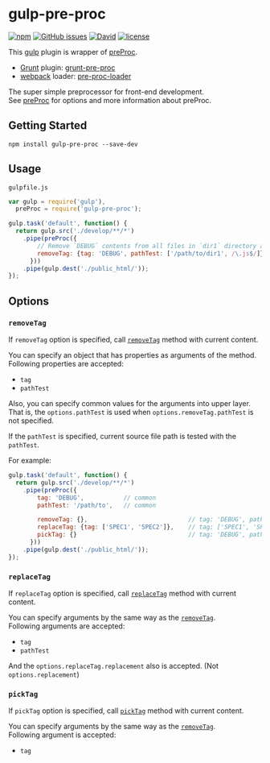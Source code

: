 # gulp-pre-proc

[![npm](https://img.shields.io/npm/v/gulp-pre-proc.svg)](https://www.npmjs.com/package/gulp-pre-proc) [![GitHub issues](https://img.shields.io/github/issues/anseki/gulp-pre-proc.svg)](https://github.com/anseki/gulp-pre-proc/issues) [![David](https://img.shields.io/david/anseki/gulp-pre-proc.svg)](package.json) [![license](https://img.shields.io/badge/license-MIT-blue.svg)](LICENSE-MIT)

This [gulp](http://gulpjs.com/) plugin is wrapper of [preProc](https://github.com/anseki/pre-proc).

* [Grunt](http://gruntjs.com/) plugin: [grunt-pre-proc](https://github.com/anseki/grunt-pre-proc)
* [webpack](https://webpack.js.org/) loader: [pre-proc-loader](https://github.com/anseki/pre-proc-loader)

The super simple preprocessor for front-end development.  
See [preProc](https://github.com/anseki/pre-proc) for options and more information about preProc.

## Getting Started

```shell
npm install gulp-pre-proc --save-dev
```

## Usage

`gulpfile.js`

```js
var gulp = require('gulp'),
  preProc = require('gulp-pre-proc');

gulp.task('default', function() {
  return gulp.src('./develop/**/*')
    .pipe(preProc({
        // Remove `DEBUG` contents from all files in `dir1` directory and all JS files.
        removeTag: {tag: 'DEBUG', pathTest: ['/path/to/dir1', /\.js$/]}
      }))
    .pipe(gulp.dest('./public_html/'));
});
```

## Options

### `removeTag`

If `removeTag` option is specified, call [`removeTag`](https://github.com/anseki/pre-proc#removetag) method with current content.

You can specify an object that has properties as arguments of the method.  
Following properties are accepted:

- `tag`
- `pathTest`

Also, you can specify common values for the arguments into upper layer. That is, the `options.pathTest` is used when `options.removeTag.pathTest` is not specified.

If the `pathTest` is specified, current source file path is tested with the `pathTest`.

For example:

```js
gulp.task('default', function() {
  return gulp.src('./develop/**/*')
    .pipe(preProc({
        tag: 'DEBUG',           // common
        pathTest: '/path/to',   // common

        removeTag: {},                            // tag: 'DEBUG', pathTest: '/path/to'
        replaceTag: {tag: ['SPEC1', 'SPEC2']},    // tag: ['SPEC1', 'SPEC2'], pathTest: '/path/to'
        pickTag: {}                               // tag: 'DEBUG', pathTest: '/path/to'
      }))
    .pipe(gulp.dest('./public_html/'));
});
```

### `replaceTag`

If `replaceTag` option is specified, call [`replaceTag`](https://github.com/anseki/pre-proc#replacetag) method with current content.

You can specify arguments by the same way as the [`removeTag`](#removetag).  
Following arguments are accepted:

- `tag`
- `pathTest`

And the `options.replaceTag.replacement` also is accepted. (Not `options.replacement`)

### `pickTag`

If `pickTag` option is specified, call [`pickTag`](https://github.com/anseki/pre-proc#picktag) method with current content.

You can specify arguments by the same way as the [`removeTag`](#removetag).  
Following argument is accepted:

- `tag`
